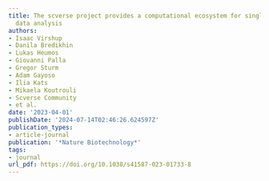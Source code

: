 ```yaml
---
title: The scverse project provides a computational ecosystem for single-cell omics
  data analysis
authors:
- Isaac Virshup
- Danila Bredikhin
- Lukas Heumos
- Giovanni Palla
- Gregor Sturm
- Adam Gayoso
- Ilia Kats
- Mikaela Koutrouli
- Scverse Community
- et al.
date: '2023-04-01'
publishDate: '2024-07-14T02:46:26.624597Z'
publication_types:
- article-journal
publication: '*Nature Biotechnology*'
tags:
- journal
url_pdf: https://doi.org/10.1038/s41587-023-01733-8
---
```

